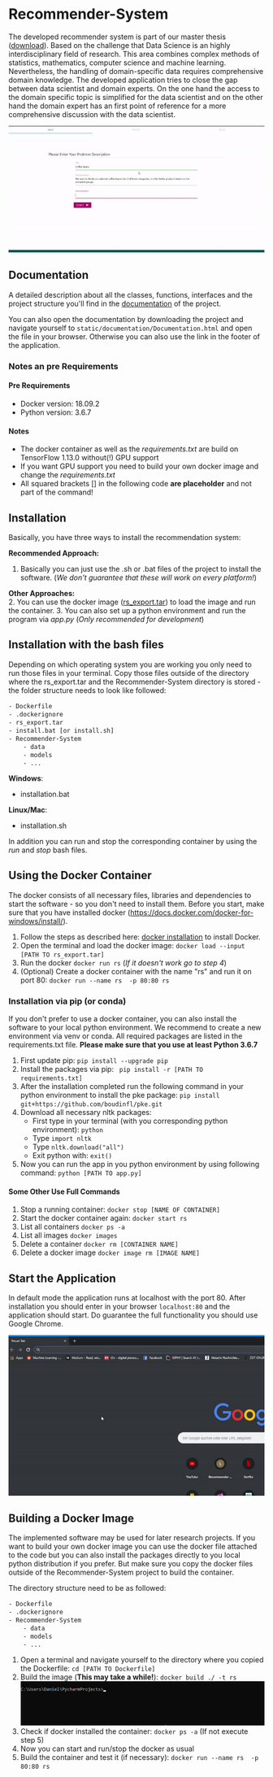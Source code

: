 # Recommender-System

The developed recommender system is part of our master thesis ([download](static//thesis/thesis.pdf)). Based on the
challenge that Data Science is an highly interdisciplinary field of research. This area combines complex methods of 
statistics, mathematics, computer science and machine learning. Nevertheless, the handling of domain-specific data
requires comprehensive domain knowledge. The developed application tries to close the gap between data scientist and 
domain experts. On the one hand the access to the domain specific topic is simplified for the data scientist and on
the other hand the domain expert has an first point of reference for a more comprehensive discussion with the data scientist.  

![](static/img/git/rs.gif)  


## Documentation
A detailed description about all the classes, functions, interfaces and the project structure you'll find in the 
<a target= "_blank" href="http://wwwpub.zih.tu-dresden.de/~s4945549/documentation//html/index.html">documentation</a> of the project.

You can also open the documentation by  downloading the project and navigate yourself to ``static/documentation/Documentation.html`` and open the file in your browser. Otherwise you can also use the link in the footer of the application.


### Notes an pre Requirements

#### Pre Requirements
- Docker version: 18.09.2
- Python version: 3.6.7
#### Notes
- The docker container as well as the _requirements.txt_ are build on TensorFlow 1.13.0 without(!) GPU support
- If you want GPU support you need to build your own docker image and change the _requirements.txt_
- All squared brackets [] in the following code __are placeholder__ and not part of the command!

## Installation

Basically,  you have three ways to install the recommendation system: 

__Recommended Approach:__
1. Basically you can just use the .sh or .bat files of the project to install the software. 
(_We don't guarantee that these will work on every platform!_)

__Other Approaches:__   
2. You can use the docker image (<a href = "">rs_export.tar</a>) to load the image and run the container.
3. You can also set up a python environment and run the program via _app.py_ (_Only recommended for development_)

## Installation with the bash files
Depending on which operating system you are working you only need to run those files in your terminal. Copy those files
outside of the directory where the rs_export.tar and the Recommender-System directory is stored - the folder structure 
needs to look like followed: 


```
- Dockerfile
- .dockerignore
- rs_export.tar
- install.bat [or install.sh]
- Recommender-System
    - data
    - models
    - ...
```

__Windows__:  
- installation.bat

__Linux/Mac__:
- installation.sh


In addition you can run and stop the corresponding container by using the _run_ and _stop_ bash files.

## Using the Docker Container
The docker consists of all necessary files, libraries and dependencies to start the software - so you don't need to install them. 
Before you start, make sure that you have installed docker (https://docs.docker.com/docker-for-windows/install/). 

1. Follow the steps as described here: <a href="https://docs.docker.com/docker-for-windows/install/">docker installation</a> to install Docker. 
2. Open the terminal and load the docker image: ```docker load --input [PATH TO rs_export.tar] ```  
3. Run the docker ```docker run rs``` (_If it doesn't work go to step 4_) 
4. (Optional) Create a docker container with the name "rs" and run it on port 80: ```docker run --name rs  -p 80:80 rs```

### Installation via pip (or conda)
If you don't prefer to use a docker container, you can also install the software to your local python environment. 
We recommend to create a new environment via venv or conda. All required packages are listed in the requirements.txt file. 
__Please make sure that you use at least Python 3.6.7__

1. First update pip: ``pip install --upgrade pip``
2. Install the packages via pip: `` pip install -r [PATH TO requirements.txt]`` 
3. After the installation completed run the following command in your python environment to install the pke package: 
    ``pip install git+https://github.com/boudinfl/pke.git``
4. Download all necessary nltk packages: 
    * First type in your terminal (with you corresponding python environment): ``python``
    * Type ``import nltk``
    * Type ``nltk.download("all")``
    * Exit python with: ``exit()``
5. Now you can run the app in you python environment by using following command: ``python [PATH TO app.py]``


#### Some Other Use Full Commands
1. Stop a running container: ```docker stop [NAME OF CONTAINER]``` 
2. Start the docker container again: ```docker start rs```
3. List all containers ``docker ps -a``
4. List all images ``docker images``
5. Delete a container ``docker rm [CONTAINER NAME]``
6. Delete a docker image ``docker image rm [IMAGE NAME]``


## Start the Application
In default mode the application runs at localhost with the port 80. After installation you should enter in your 
browser ``localhost:80`` and the application should start. Do guarantee the full functionality you should use Google Chrome. 

![](static/img/git/start_docker.gif)

## Building a Docker Image
The implemented software may be used for later research projects. If you want to build your own docker image you can use
the docker file attached to the code but you can also install the packages directly to you local python distribution if you prefer.
But make sure you copy the docker files outside of the Recommender-System project to build the container. 

The directory structure need to be as followed: 

```
- Dockerfile
- .dockerignore
- Recommender-System
    - data
    - models
    - ...
```

1. Open a terminal and navigate yourself to the directory where you copied the Dockerfile: ``cd [PATH TO Dockerfile]``  
2. Build the image (__This may take a while!__): ```docker build ./ -t rs```  
![](static/img/git/build_docker.gif)  
3. Check if docker installed the container: ``docker ps -a`` (If not execute step 5)  
4. Now you can start and run/stop the docker as usual  
5. Build the container and test it (if necessary): ``docker run --name rs  -p 80:80 rs``  
